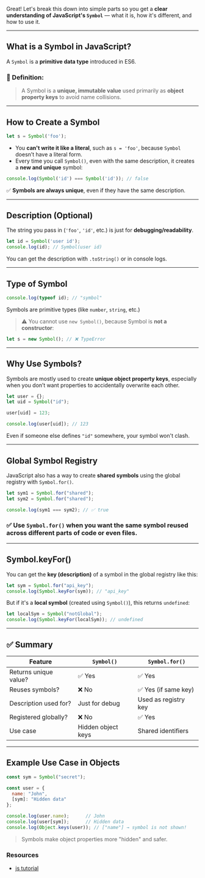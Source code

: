 Great! Let's break this down into simple parts so you get a **clear understanding of JavaScript's `Symbol`** — what it is, how it's different, and how to use it.

---

##  What is a Symbol in JavaScript?

A `Symbol` is a **primitive data type** introduced in ES6.

### 🔹 Definition:
> A Symbol is a **unique, immutable value** used primarily as **object property keys** to avoid name collisions.

---

##  How to Create a Symbol

```js
let s = Symbol('foo');
```

- You **can't write it like a literal**, such as `s = 'foo'`, because `Symbol` doesn’t have a literal form.
- Every time you call `Symbol()`, even with the same description, it creates a **new and unique** symbol:

```js
console.log(Symbol('id') === Symbol('id')); // false
```

✅ **Symbols are always unique**, even if they have the same description.

---

##  Description (Optional)
The string you pass in (`'foo'`, `'id'`, etc.) is just for **debugging/readability**.

```js
let id = Symbol('user id');
console.log(id); // Symbol(user id)
```

You can get the description with `.toString()` or in console logs.

---

##  Type of Symbol
```js
console.log(typeof id); // "symbol"
```

Symbols are primitive types (like `number`, `string`, etc.)

> ⚠️ You cannot use `new Symbol()`, because Symbol is **not a constructor**:
```js
let s = new Symbol(); // ❌ TypeError
```

---

##  Why Use Symbols?

Symbols are mostly used to create **unique object property keys**, especially when you don’t want properties to accidentally overwrite each other.

```js
let user = {};
let uid = Symbol("id");

user[uid] = 123;

console.log(user[uid]); // 123
```

Even if someone else defines `"id"` somewhere, your symbol won't clash.

---

##  Global Symbol Registry

JavaScript also has a way to create **shared symbols** using the global registry with `Symbol.for()`.

```js
let sym1 = Symbol.for("shared");
let sym2 = Symbol.for("shared");

console.log(sym1 === sym2); // ✅ true
```

### ✅ Use `Symbol.for()` when you want **the same symbol reused** across different parts of code or even files.

---

##  Symbol.keyFor()

You can get the **key (description)** of a symbol in the global registry like this:

```js
let sym = Symbol.for("api_key");
console.log(Symbol.keyFor(sym)); // "api_key"
```

But if it's a **local symbol** (created using `Symbol()`), this returns `undefined`:

```js
let localSym = Symbol("notGlobal");
console.log(Symbol.keyFor(localSym)); // undefined
```

---

## ✅ Summary

| Feature | `Symbol()` | `Symbol.for()` |
|--------|------------|----------------|
| Returns unique value? | ✅ Yes | ✅ Yes |
| Reuses symbols? | ❌ No | ✅ Yes (if same key) |
| Description used for? | Just for debug | Used as registry key |
| Registered globally? | ❌ No | ✅ Yes |
| Use case | Hidden object keys | Shared identifiers |

---

##  Example Use Case in Objects

```js
const sym = Symbol("secret");

const user = {
  name: "John",
  [sym]: "Hidden data"
};

console.log(user.name);      // John
console.log(user[sym]);      // Hidden data
console.log(Object.keys(user)); // ["name"] → symbol is not shown!
```

>  Symbols make object properties more "hidden" and safer.


### Resources

- [js tutorial](https://www.javascripttutorial.net/symbol/)
